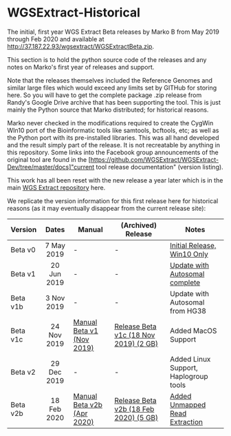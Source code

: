 # WGSExtract-Historical
The initial, first year WGS Extract Beta releases by Marko B from May 2019 through Feb 2020 and available at http://37.187.22.93/wgsextract/WGSExtractBeta.zip.

This section is to hold the python source code of the releases and any notes on Marko's first year of releases and support. 

Note that the releases themselves included the Reference Genomes and similar large files which would exceed any limits set by GITHub for storing here.  So you will have to get the complete package .zip release from Randy's Google Drive archive that has been supporting the tool. This is just mainly the Python source that Marko distributed; for historical reasons.

Marko never checked in the modifications required to create the CygWin WIn10 port of the Bioinformatic tools like samtools, bcftools, etc; as well as the Python port with its pre-installed libraries. This was all hand developed and the result simply part of the release.  It is not recreatable by anything in this repository.  Some links into the Facebook group announcements of the original tool are found in the [https://github.com/WGSExtract/WGSExtract-Dev/tree/master/docs]"current tool release documentation" (version listing).

This work has all been reset with the new release a year later which is in the main [WGS Extract repository](https://github.com/WGSExtract/WGSExtract "WGS Extract") here.

We replicate the version information for this first release here for historical reasons (as it may eventually disappear from the current release site):

| Version | Dates | Manual | (Archived) Release | Notes|
|:--- | :---:| --- | ---| ---|
| Beta v0|7 May 2019 | - | - |[Initial Release, Win10 Only](https://www.facebook.com/groups/373644229897409/permalink/384165192178646/)
| Beta v1|20 Jun 2019 | - | - |[Update with Autosomal complete](https://www.facebook.com/photo.php?fbid=2765845590155551&set=p.2765845590155551&type=1&theater)
| Beta v1b| 3 Nov 2019 | - | - |Update with Autosomal from HG38
| Beta v1c| 24 Nov 2019 |[Manual Beta v1 (Nov 2019)](https://docs.google.com/document/d/1zM-tGKsr-UOMyn1PT4fdy_aEJCy4Wz_q4k-Js3fSpB0/edit?usp=sharing "Manual Beta V1")|[Release Beta v1c (18 Nov 2019) (2 GB)](https://drive.google.com/file/d/1yL7fsk5q8aZzBh6HdWaFTmj_2Dbm50ML/view?usp=sharing) |Added MacOS Support
| Beta v2|29 Dec 2019| - | - |Added Linux Support, Haplogroup tools
| Beta v2b|18 Feb 2020|[Manual Beta v2b (Apr 2020)](https://docs.google.com/document/d/1TqRF_CZMs4QOEuVlrhLkzL-uc-dvHAO92O-S7tc7FhY/edit?usp=drivesdk "Manual Beta v2") | [Release Beta v2b (18 Feb 2020) (5 GB)](http://37.187.22.93/wgsextract/WGSExtractBeta.zip "Release Beta v2b")|[Added Unmapped Read Extraction](https://www.facebook.com/groups/373644229897409/permalink/556793721582458/)
